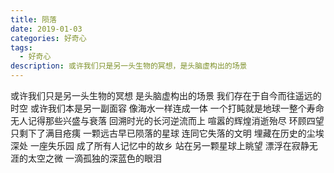 ```yaml
---
title: 陨落
date: 2019-01-03
categories: 好奇心
tags:
  - 好奇心
description: 或许我们只是另一头生物的冥想，是头脑虚构出的场景
---
```


或许我们只是另一头生物的冥想
是头脑虚构出的场景
我们存在于自今而往遥远的时空
或许我们本是另一副面容
像海水一样连成一体
一个打盹就是地球一整个寿命
无人记得那些兴盛与衰落
回溯时光的长河逆流而上
喧嚣的辉煌消逝殆尽
环顾四望只剩下了满目疮痍
一颗远古早已陨落的星球
连同它失落的文明
埋藏在历史的尘埃深处
一座失乐园
成了所有人记忆中的故乡
站在另一颗星球上眺望
漂浮在寂静无涯的太空之微
一滴孤独的深蓝色的眼泪
